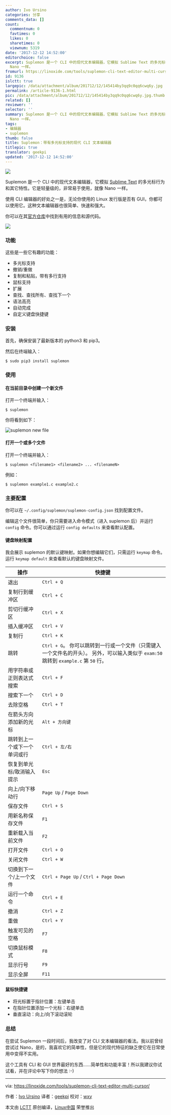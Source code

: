 ```yaml
---
author: Ivo Ursino
categories: 分享
comments_data: []
count:
  commentnum: 0
  favtimes: 0
  likes: 0
  sharetimes: 0
  viewnum: 5319
date: '2017-12-12 14:52:00'
editorchoice: false
excerpt: Suplemon 是一个 CLI 中的现代文本编辑器，它模拟 Sublime Text 的多光标行为和其它特性。它是轻量级的，非常易于使用，就像
  Nano 一样。
fromurl: https://linoxide.com/tools/suplemon-cli-text-editor-multi-cursor/
id: 9136
islctt: true
largepic: /data/attachment/album/201712/12/145414by3qq9c0qq6cwq6y.jpg
permalink: /article-9136-1.html
pic: /data/attachment/album/201712/12/145414by3qq9c0qq6cwq6y.jpg.thumb.jpg
related: []
reviewer: ''
selector: ''
summary: Suplemon 是一个 CLI 中的现代文本编辑器，它模拟 Sublime Text 的多光标行为和其它特性。它是轻量级的，非常易于使用，就像
  Nano 一样。
tags:
- 编辑器
- suplemon
thumb: false
title: Suplemon：带有多光标支持的现代 CLI 文本编辑器
titlepic: true
translator: geekpi
updated: '2017-12-12 14:52:00'
---
```


![](/data/attachment/album/201712/12/145414by3qq9c0qq6cwq6y.jpg)


Suplemon 是一个 CLI 中的现代文本编辑器，它模拟 [Sublime Text](https://linoxide.com/tools/install-sublime-text-editor-linux/) 的多光标行为和其它特性。它是轻量级的，非常易于使用，就像 Nano 一样。


使用 CLI 编辑器的好处之一是，无论你使用的 Linux 发行版是否有 GUI，你都可以使用它。这种文本编辑器也很简单、快速和强大。


你可以在其[官方仓库](https://github.com/richrd/suplemon/)中找到有用的信息和源代码。


![](/data/attachment/album/201712/12/145300apahtbzdei3ird7a.gif)


### 功能


这些是一些它有趣的功能：


* 多光标支持
* 撤销/重做
* 复制和粘贴，带有多行支持
* 鼠标支持
* 扩展
* 查找、查找所有、查找下一个
* 语法高亮
* 自动完成
* 自定义键盘快捷键


### 安装


首先，确保安装了最新版本的 python3 和 pip3。


然后在终端输入：



```
$ sudo pip3 install suplemon

```

### 使用


#### 在当前目录中创建一个新文件


打开一个终端并输入：



```
$ suplemon

```

你将看到如下：


![suplemon new file](/data/attachment/album/201712/12/145301nm2z0avr2t55i2lo.png)


#### 打开一个或多个文件


打开一个终端并输入：



```
$ suplemon <filename1> <filename2> ... <filenameN>

```

例如：



```
$ suplemon example1.c example2.c

```

### 主要配置


你可以在 `~/.config/suplemon/suplemon-config.json` 找到配置文件。


编辑这个文件很简单，你只需要进入命令模式（进入 suplemon 后）并运行 `config` 命令。你可以通过运行 `config defaults` 来查看默认配置。


#### 键盘映射配置


我会展示 suplemon 的默认键映射。如果你想编辑它们，只需运行 `keymap` 命令。运行 `keymap default` 来查看默认的键盘映射文件。




| 操作 | 快捷键 |
| --- | --- |
| 退出 | `Ctrl + Q` |
| 复制行到缓冲区 | `Ctrl + C` |
| 剪切行缓冲区 | `Ctrl + X` |
| 插入缓冲区 | `Ctrl + V` |
| 复制行 | `Ctrl + K` |
| 跳转 | `Ctrl + G`。 你可以跳转到一行或一个文件（只需键入一个文件名的开头）。 另外，可以输入类似于 `exam:50` 跳转到 `example.c` 第 `50` 行。 |
| 用字符串或正则表达式搜索 | `Ctrl + F` |
| 搜索下一个 | `Ctrl + D` |
| 去除空格 | `Ctrl + T` |
| 在箭头方向添加新的光标 | `Alt + 方向键` |
| 跳转到上一个或下一个单词或行 | `Ctrl + 左/右` |
| 恢复到单光标/取消输入提示 | `Esc` |
| 向上/向下移动行 | `Page Up` / `Page Down` |
| 保存文件 | `Ctrl + S` |
| 用新名称保存文件 | `F1` |
| 重新载入当前文件 | `F2` |
| 打开文件 | `Ctrl + O` |
| 关闭文件 | `Ctrl + W` |
| 切换到下一个/上一个文件 | `Ctrl + Page Up` / `Ctrl + Page Down` |
| 运行一个命令 | `Ctrl + E` |
| 撤消 | `Ctrl + Z` |
| 重做 | `Ctrl + Y` |
| 触发可见的空格 | `F7` |
| 切换鼠标模式 | `F8` |
| 显示行号 | `F9` |
| 显示全屏 | `F11` |


#### 鼠标快捷键


* 将光标置于指针位置：左键单击
* 在指针位置添加一个光标：右键单击
* 垂直滚动：向上/向下滚动滚轮


### 总结


在尝试 Suplemon 一段时间后，我改变了对 CLI 文本编辑器的看法。我以前曾经尝试过 Nano，是的，我喜欢它的简单性，但是它的现代特征的缺乏使它在日常使用中变得不实用。


这个工具有 CLI 和 GUI 世界最好的东西……简单性和功能丰富！所以我建议你试试看，并在评论中写下你的想法 :-)




---


via: <https://linoxide.com/tools/suplemon-cli-text-editor-multi-cursor/>


作者：[Ivo Ursino](https://linoxide.com/author/ursinov/) 译者：[geekpi](https://github.com/geekpi) 校对：[wxy](https://github.com/wxy)


本文由 [LCTT](https://github.com/LCTT/TranslateProject) 原创编译，[Linux中国](https://linux.cn/) 荣誉推出